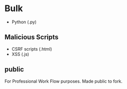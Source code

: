 # Bulk 
- Python (.py)
## Malicious Scripts
- CSRF scripts (.html)
- XSS (.js)

## public 
For Professional Work Flow purposes. Made public to fork.
